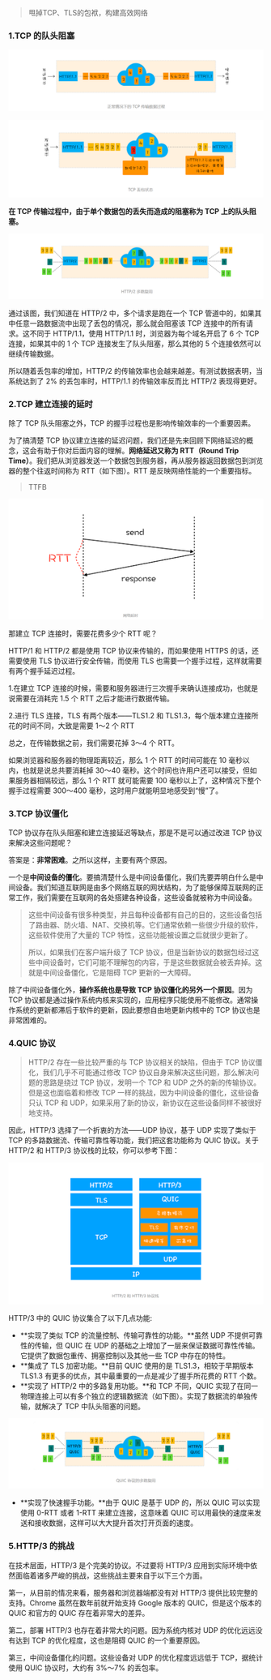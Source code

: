 > 甩掉TCP、TLS的包袱，构建高效网络

### 1.TCP 的队头阻塞

![image-20211224234551444](../../../image/image-20211224234551444.png)

![image-20211224234559380](../../../image/image-20211224234559380.png)

**在 TCP 传输过程中，由于单个数据包的丢失而造成的阻塞称为 TCP 上的队头阻塞。**

![image-20211224234623971](../../../image/image-20211224234623971.png)

通过该图，我们知道在 HTTP/2 中，多个请求是跑在一个 TCP 管道中的，如果其中任意一路数据流中出现了丢包的情况，那么就会阻塞该 TCP 连接中的所有请求。这不同于 HTTP/1.1，使用 HTTP/1.1 时，浏览器为每个域名开启了 6 个 TCP 连接，如果其中的 1 个 TCP 连接发生了队头阻塞，那么其他的 5 个连接依然可以继续传输数据。

所以随着丢包率的增加，HTTP/2 的传输效率也会越来越差。有测试数据表明，当系统达到了 2% 的丢包率时，HTTP/1.1 的传输效率反而比 HTTP/2 表现得更好。

### 2.TCP 建立连接的延时

除了 TCP 队头阻塞之外，TCP 的握手过程也是影响传输效率的一个重要因素。

为了搞清楚 TCP 协议建立连接的延迟问题，我们还是先来回顾下网络延迟的概念，这会有助于你对后面内容的理解。**网络延迟又称为 RTT（Round Trip Time）**。我们把从浏览器发送一个数据包到服务器，再从服务器返回数据包到浏览器的整个往返时间称为 RTT（如下图）。RTT 是反映网络性能的一个重要指标。

> TTFB

![image-20211225165736303](../../../image/image-20211225165736303.png)



那建立 TCP 连接时，需要花费多少个 RTT 呢？

HTTP/1 和 HTTP/2 都是使用 TCP 协议来传输的，而如果使用 HTTPS 的话，还需要使用 TLS 协议进行安全传输，而使用 TLS 也需要一个握手过程，这样就需要有两个握手延迟过程。

1.在建立 TCP 连接的时候，需要和服务器进行三次握手来确认连接成功，也就是说需要在消耗完 1.5 个 RTT 之后才能进行数据传输。

2.进行 TLS 连接，TLS 有两个版本——TLS1.2 和 TLS1.3，每个版本建立连接所花的时间不同，大致是需要 1～2 个 RTT

总之，在传输数据之前，我们需要花掉 3～4 个 RTT。

如果浏览器和服务器的物理距离较近，那么 1 个 RTT 的时间可能在 10 毫秒以内，也就是说总共要消耗掉 30～40 毫秒。这个时间也许用户还可以接受，但如果服务器相隔较远，那么 1 个 RTT 就可能需要 100 毫秒以上了，这种情况下整个握手过程需要 300～400 毫秒，这时用户就能明显地感受到“慢”了。

### 3.TCP 协议僵化

TCP 协议存在队头阻塞和建立连接延迟等缺点，那是不是可以通过改进 TCP 协议来解决这些问题呢？

答案是：**非常困难**。之所以这样，主要有两个原因。

一个是**中间设备的僵化**。要搞清楚什么是中间设备僵化，我们先要弄明白什么是中间设备。我们知道互联网是由多个网络互联的网状结构，为了能够保障互联网的正常工作，我们需要在互联网的各处搭建各种设备，这些设备就被称为中间设备。

> 这些中间设备有很多种类型，并且每种设备都有自己的目的，这些设备包括了路由器、防火墙、NAT、交换机等。它们通常依赖一些很少升级的软件，这些软件使用了大量的 TCP 特性，这些功能被设置之后就很少更新了。
>
> 所以，如果我们在客户端升级了 TCP 协议，但是当新协议的数据包经过这些中间设备时，它们可能不理解包的内容，于是这些数据就会被丢弃掉。这就是中间设备僵化，它是阻碍 TCP 更新的一大障碍。

除了中间设备僵化外，**操作系统也是导致 TCP 协议僵化的另外一个原因**。因为 TCP 协议都是通过操作系统内核来实现的，应用程序只能使用不能修改。通常操作系统的更新都滞后于软件的更新，因此要想自由地更新内核中的 TCP 协议也是非常困难的。

### 4.QUIC 协议

> HTTP/2 存在一些比较严重的与 TCP 协议相关的缺陷，但由于 TCP 协议僵化，我们几乎不可能通过修改 TCP 协议自身来解决这些问题，那么解决问题的思路是绕过 TCP 协议，发明一个 TCP 和 UDP 之外的新的传输协议。但是这也面临着和修改 TCP 一样的挑战，因为中间设备的僵化，这些设备只认 TCP 和 UDP，如果采用了新的协议，新协议在这些设备同样不被很好地支持。

因此，HTTP/3 选择了一个折衷的方法——UDP 协议，基于 UDP 实现了类似于 TCP 的多路数据流、传输可靠性等功能，我们把这套功能称为 QUIC 协议。关于 HTTP/2 和 HTTP/3 协议栈的比较，你可以参考下图：

![image-20211225170354652](../../../image/image-20211225170354652.png)

HTTP/3 中的 QUIC 协议集合了以下几点功能:

- **实现了类似 TCP 的流量控制、传输可靠性的功能。**虽然 UDP 不提供可靠性的传输，但 QUIC 在 UDP 的基础之上增加了一层来保证数据可靠性传输。它提供了数据包重传、拥塞控制以及其他一些 TCP 中存在的特性。
- **集成了 TLS 加密功能。**目前 QUIC 使用的是 TLS1.3，相较于早期版本 TLS1.3 有更多的优点，其中最重要的一点是减少了握手所花费的 RTT 个数。
- **实现了 HTTP/2 中的多路复用功能。**和 TCP 不同，QUIC 实现了在同一物理连接上可以有多个独立的逻辑数据流（如下图）。实现了数据流的单独传输，就解决了 TCP 中队头阻塞的问题。

![image-20211225171138063](../../../image/image-20211225171138063.png)

- **实现了快速握手功能。**由于 QUIC 是基于 UDP 的，所以 QUIC 可以实现使用 0-RTT 或者 1-RTT 来建立连接，这意味着 QUIC 可以用最快的速度来发送和接收数据，这样可以大大提升首次打开页面的速度。

### 5.HTTP/3 的挑战

在技术层面，HTTP/3 是个完美的协议。不过要将 HTTP/3 应用到实际环境中依然面临着诸多严峻的挑战，这些挑战主要来自于以下三个方面。

第一，从目前的情况来看，服务器和浏览器端都没有对 HTTP/3 提供比较完整的支持。Chrome 虽然在数年前就开始支持 Google 版本的 QUIC，但是这个版本的 QUIC 和官方的 QUIC 存在着非常大的差异。

第二，部署 HTTP/3 也存在着非常大的问题。因为系统内核对 UDP 的优化远远没有达到 TCP 的优化程度，这也是阻碍 QUIC 的一个重要原因。

第三，中间设备僵化的问题。这些设备对 UDP 的优化程度远远低于 TCP，据统计使用 QUIC 协议时，大约有 3%～7% 的丢包率。













